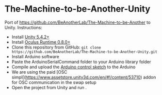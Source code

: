 # The-Machine-to-be-Another-Unity

Port of https://github.com/BeAnotherLab/The-Machine-to-be-Another to Unity. 
Instructions:

- Install [Unity 5.4.2+](http://unity3d.com/5)
- Install [Oculus Runtime 0.8.0+](https://developer.oculus.com/downloads/)
- Clone this repository from GitHub: `git clone https://github.com/BeAnotherLab/The-Machine-to-be-Another-Unity.git`
- Install Arduino software
- Paste the ArduinoSerialCommand folder to your Arduino library folder
- Compile and upload the [Arduino control sketch](https://raw.githubusercontent.com/BeAnotherLab/The-Machine-to-be-Another-Unity/master/Arduino/ArduinoControl/ArduinoControl.ino) to the Arduino
- We are using the paid [OSC simpl[(https://www.assetstore.unity3d.com/en/#!/content/53710) addon for OSC communication in the swap setup
- Open the project from Unity and run . 

